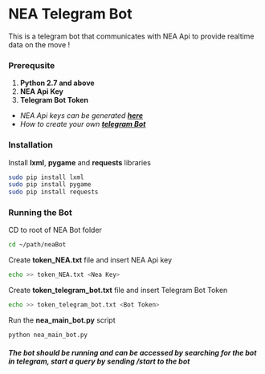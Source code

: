 # NEA Telegram Bot

This is a telegram bot that communicates with NEA Api to provide realtime data on the move !

### Prerequsite

  1. **Python 2.7 and above**
  2. **NEA Api Key** 
  3. **Telegram Bot Token**

 - *NEA Api keys can be generated **[here][nea]***
 - *How to create your own **[telegram Bot][botfather]***


### Installation

Install **lxml**,  **pygame** and **requests** libraries
```sh
sudo pip install lxml
sudo pip install pygame
sudo pip install requests
```
### Running the Bot
CD to root of NEA Bot folder
```sh
cd ~/path/neaBot
```
Create **token_NEA.txt** file and insert NEA Api key
```sh
echo >> token_NEA.txt <Nea Key> 
```
Create **token_telegram_bot.txt** file and insert Telegram Bot Token
```sh
echo >> token_telegram_bot.txt <Bot Token> 
```
Run the **nea_main_bot.py** script
```
python nea_main_bot.py
```


##### *The bot should be running and can be accessed by searching for the bot in telegram, start a query by sending /start to the bot* 





   [nea]: <https://www.nea.gov.sg/api/api/nea-s-datasets#Register>
   [Botfather]: <https://core.telegram.org/bots>

